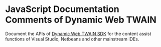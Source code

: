 JavaScript Documentation Comments of Dynamic Web TWAIN
=======================================================================

Document the APIs of [Dynamic Web TWAIN SDK][1] for the content assist functions of Visual Studio, Netbeans and other mainstream IDEs.


[1]:http://www.dynamsoft.com/Products/WebTWAIN_Overview.aspx

